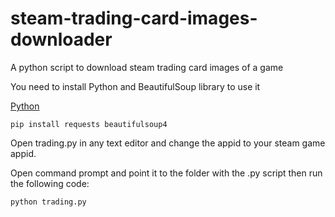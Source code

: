 # steam-trading-card-images-downloader
A python script to download steam trading card images of a game

You need to install Python and BeautifulSoup library to use it

[Python](https://www.python.org/)

`pip install requests beautifulsoup4`

Open trading.py in any text editor and change the appid to your steam game appid.

Open command prompt and point it to the folder with the .py script then run the following code:

`python trading.py`
